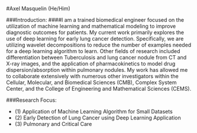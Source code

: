 
#Axel Masquelin (He/Him)

###Introduction:
####I am a trained biomedical engineer focused on the utilization of machine learning and mathematical modeling to improve diagnostic outcomes for patients. My current work primarily explores the use of deep learning for early lung cancer detection. Specifically, we are utilizing wavelet decompositions to reduce the number of examples needed for a deep learning algorithm to learn. Other fields of research included differentiation between Tuberculosis and lung cancer nodule from CT and X-ray images, and the application of pharmacokinetics to model drug dispersion/absorption within pulmonary nodules. My work has allowed me to collaborate extensively with numerous other investigators within the Cellular, Molecular, and Biomedical Sciences (CMB), Complex System Center, and the College of Engineering and Mathematical Sciences (CEMS).

###Research Focus:
  - (1) Application of Machine Learning Algorithm for Small Datasets
  - (2) Early Detection of Lung Cancer using Deep Learning Application
  - (3) Pulmonary and Critical Care
 

